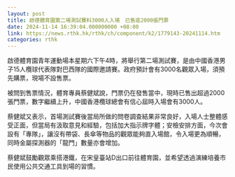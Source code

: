 ```yaml
---
layout: post
title: 啟德體育園第二場測試賽料3000人入場　已售逾2000張門票
date: 2024-11-14 16:39:04.000000000 +08:00
link: https://news.rthk.hk/rthk/ch/component/k2/1779143-20241114.htm
categories: rthk
---
```


啟德體育園青年運動場本星期六下午4時，將舉行第二場測試賽，是由中國香港男子15人欖球代表隊對巴西隊的國際邀請賽。政府預計會有3000名觀眾入場，須預先購票，現場不設售票。

被問到售票情況，體育專員蔡健斌說，門票仍在發售當中，現時已售出超過2000張門票，數字繼續上升，中國香港欖球總會有信心屆時入場會有3000人。

蔡健斌又表示，首場測試賽後當局所做的問卷調查結果非常良好，入場人士整體感受正面，但當局有汲取意見和經驗，包括加大指示牌字體；安檢安排方面，今次會設有「專隊」，讓沒有帶袋、長傘等物品的觀眾能夠直入場館，令入場更為順暢，同時金屬探測器的「龍門」數量亦會增加。

蔡健斌鼓勵觀眾乘搭港鐵，在宋皇臺站D出口前往體育園，並希望透過演練培養市民使用公共交通工具到場的習慣。

